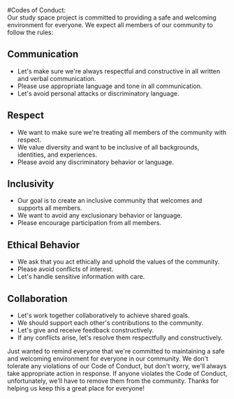 #Codes of Conduct:	 
 Our study space project is committed to providing a safe and welcoming environment for everyone. We expect all members of our community to follow the rules: 

## Communication 
- Let's make sure we're always respectful and constructive in all written and verbal communication. 
- Please use appropriate language and tone in all communication. 
- Let's avoid personal attacks or discriminatory language. 

##  Respect 
- We want to make sure we're treating all members of the community with respect. 
- We value diversity and want to be inclusive of all backgrounds, identities, and experiences. 
- Please avoid any discriminatory behavior or language. 

## Inclusivity 
- Our goal is to create an inclusive community that welcomes and supports all members. 
- We want to avoid any exclusionary behavior or language. 
- Please encourage participation from all members. 

## Ethical Behavior 
- We ask that you act ethically and uphold the values of the community. 
- Please avoid conflicts of interest. 
- Let's handle sensitive information with care. 

## Collaboration 
- Let's work together collaboratively to achieve shared goals. 
- We should support each other's contributions to the community. 
- Let's give and receive feedback constructively. 
- If any conflicts arise, let's resolve them respectfully and constructively. 

Just wanted to remind everyone that we're committed to maintaining a safe and welcoming environment for everyone in our community. We don't tolerate any violations of our Code of Conduct, but don't worry, we'll always take appropriate action in response. If anyone violates the Code of Conduct, unfortunately, we'll have to remove them from the community. Thanks for helping us keep this a great place for everyone! 
